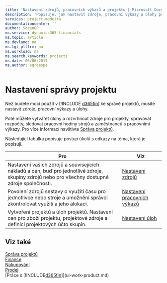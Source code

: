 ```yaml
---
title: 'Nastavení zdrojů, pracovních výkazů a projektu | Microsoft Docs'
description: 'Popisuje, jak nastavit zdroje, pracovní výkazy a úlohy pro správu projektu.'
services: project-madeira
documentationcenter: ''
author: SorenGP
ms.service: dynamics365-financials
ms.topic: article
ms.devlang: na
ms.tgt_pltfrm: na
ms.workload: na
ms.search.keywords: projects
ms.date: 06/06/2017
ms.author: sgroespe
---
```

# <a name="setting-up-project-management"></a>Nastavení správy projektu
Než budete moci použít v [!INCLUDE [d365fin](includes/d365fin_md.md)] ke správě projektů, musíte nastavit zdroje, pracovní výkazy a úlohy.

Poté můžete vytvářet úlohy a rozvrhnout zdroje pro projekty, spravovat rozpočty, sledovat pracovní hodiny strojů a zaměstnanců s pracovními výkazy. Pro více informací navštivte [Správa projektů](projects-manage-projects.md).  

Následující tabulka popisuje postup úkolů s odkazy na téma, která je popisují.

| Pro | Viz |
| --- | --- |
| Nastavení vašich zdrojů a souvisejících nákladů a cen, buď pro jednotlivé zdroje, skupiny zdrojů nebo pro všechny dostupné zdroje společnosti. |[Nastavení zdrojů](projects-how-setup-resources.md) |
| Povolení zdrojů sestavy o využití času pro jednotlivce nebo stroje a umožnění správci zkontrolovat využití a jeho alokaci. |[Nastavení pracovních výkazů](projects-how-setup-time-sheets.md) |
| Vytvoření projektů a úloh projektů. Nastavení cen pro zboží projektu, projektové zdroje a definici projektových účto skupin. |[Nastavení úloh](projects-how-setup-jobs.md) |

## <a name="see-also"></a>Viz také
[Správa projektů](projects-manage-projects.md)  
[Finance](finance.md)  
[Nakupování](purchasing-manage-purchasing.md)         
[Prodej](sales-manage-sales.md)     
[Práce s [!INCLUDE[d365fin](includes/d365fin_md.md)]](ui-work-product.md)  
